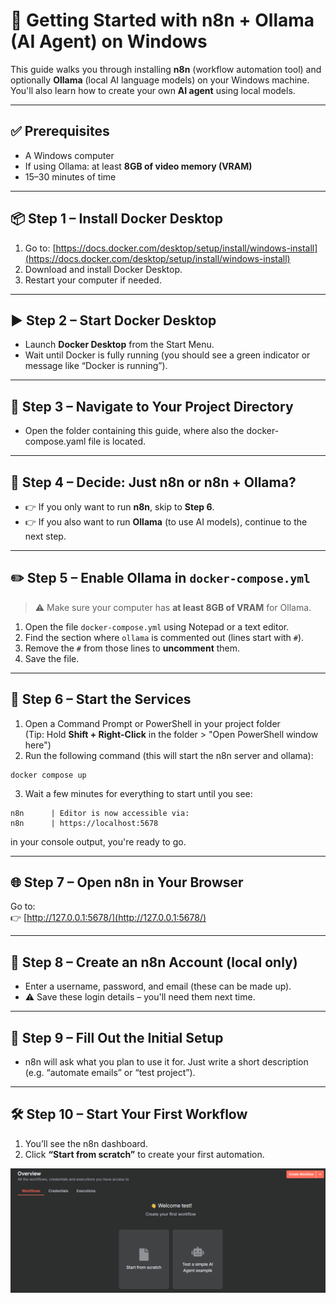 # 🚀 Getting Started with n8n + Ollama (AI Agent) on Windows

This guide walks you through installing **n8n** (workflow automation tool) and optionally **Ollama** (local AI language models) on your Windows machine. You'll also learn how to create your own **AI agent** using local models.

---

## ✅ Prerequisites

- A Windows computer
- If using Ollama: at least **8GB of video memory (VRAM)**
- 15–30 minutes of time

---

## 📦 Step 1 – Install Docker Desktop

1. Go to: [https://docs.docker.com/desktop/setup/install/windows-install](https://docs.docker.com/desktop/setup/install/windows-install)
2. Download and install Docker Desktop.
3. Restart your computer if needed.

---

## ▶️ Step 2 – Start Docker Desktop

- Launch **Docker Desktop** from the Start Menu.
- Wait until Docker is fully running (you should see a green indicator or message like “Docker is running”).

---

## 📂 Step 3 – Navigate to Your Project Directory

- Open the folder containing this guide, where also the docker-compose.yaml file is located.

---

## 🧩 Step 4 – Decide: Just n8n or n8n + Ollama?

- 👉 If you only want to run **n8n**, skip to **Step 6**.
- 👉 If you also want to run **Ollama** (to use AI models), continue to the next step.

---

## ✏️ Step 5 – Enable Ollama in `docker-compose.yml`

> ⚠️ Make sure your computer has **at least 8GB of VRAM** for Ollama.

1. Open the file `docker-compose.yml` using Notepad or a text editor.
2. Find the section where `ollama` is commented out (lines start with `#`).
3. Remove the `#` from those lines to **uncomment** them.
4. Save the file.

---

## 🧱 Step 6 – Start the Services

1. Open a Command Prompt or PowerShell in your project folder  
   (Tip: Hold **Shift + Right-Click** in the folder > "Open PowerShell window here")
2. Run the following command (this will start the n8n server and ollama):
```
docker compose up
```

3. Wait a few minutes for everything to start until you see:
```
n8n      | Editor is now accessible via:
n8n      | https://localhost:5678 
```
in your console output, you're ready to go.

---

## 🌐 Step 7 – Open n8n in Your Browser

Go to:  
👉 [http://127.0.0.1:5678/](http://127.0.0.1:5678/)

---

## 👤 Step 8 – Create an n8n Account (local only)

- Enter a username, password, and email (these can be made up).
- ⚠️ Save these login details – you'll need them next time.

---

## 📝 Step 9 – Fill Out the Initial Setup

- n8n will ask what you plan to use it for. Just write a short description (e.g. “automate emails” or “test project”).

---

## 🛠️ Step 10 – Start Your First Workflow

1. You’ll see the n8n dashboard.
2. Click **“Start from scratch”** to create your first automation.


![n8n](images/n8n_home.png)